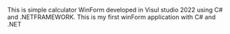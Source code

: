 This is simple calculator WinForm developed in Visul studio 2022 using C# and .NETFRAMEWORK. This is my first winForm application with C# and .NET
